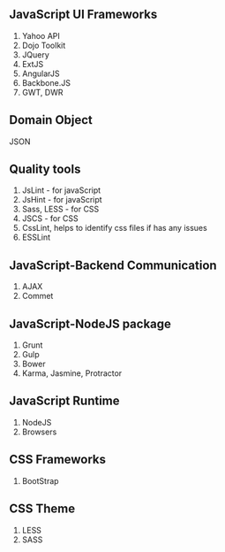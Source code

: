 ## JavaScript UI Frameworks

1. Yahoo API
2. Dojo Toolkit
3. JQuery
4. ExtJS
5. AngularJS
6. Backbone.JS
7. GWT, DWR

## Domain Object

JSON

## Quality tools

1. JsLint - for javaScript
2. JsHint - for javaScript
3. Sass, LESS - for CSS
4. JSCS - for CSS
5. CssLint, helps to identify css files if has any issues
6. ESSLint

## JavaScript-Backend Communication

1. AJAX
2. Commet

## JavaScript-NodeJS package

1. Grunt
2. Gulp
3. Bower
4. Karma, Jasmine, Protractor

## JavaScript Runtime

1. NodeJS
2. Browsers

## CSS Frameworks

1. BootStrap

## CSS Theme

1. LESS
2. SASS

